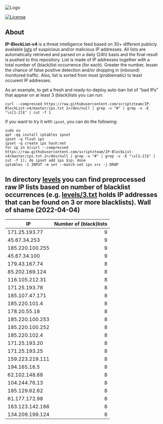 ![Logo](https://i.imgur.com/PyKLAe7.png)

[![License](https://img.shields.io/badge/license-The_Unlicense-red.svg)](https://unlicense.org/)

About
----

**IP-BlockList-v4** is a threat intelligence feed based on 30+ different publicly available [lists](https://github.com/stamparm/maltrail) of suspicious and/or malicious IP addresses. All lists are automatically retrieved and parsed on a daily (24h) basis and the final result is pushed to this repository. List is made of IP addresses together with a total number of (black)list occurrence (for each). Greater the number, lesser the chance of false positive detection and/or dropping in (inbound) monitored traffic. Also, list is sorted from most (problematic) to least occurent IP addresses.

As an example, to get a fresh and ready-to-deploy auto-ban list of "bad IPs" that appear on at least 3 (black)lists you can run:

```
curl --compressed https://raw.githubusercontent.com/scriptzteam/IP-BlockList-v4/master/ips.txt 2>/dev/null | grep -v "#" | grep -v -E "\s[1-2]$" | cut -f 1
```

If you want to try it with `ipset`, you can do the following:

```
sudo su
apt -qq install iptables ipset
ipset -q flush ips
ipset -q create ips hash:net
for ip in $(curl --compressed https://raw.githubusercontent.com/scriptzteam/IP-BlockList-v4/master/ips.txt 2>/dev/null | grep -v "#" | grep -v -E "\s[1-2]$" | cut -f 1); do ipset add ips $ip; done
iptables -I INPUT -m set --match-set ips src -j DROP
```

In directory [levels](levels) you can find preprocessed raw IP lists based on number of blacklist occurrences (e.g. [levels/3.txt](levels/3.txt) holds IP addresses that can be found on 3 or more blacklists).
Wall of shame (2022-04-04)
----

|IP|Number of (black)lists|
|---|--:|
171.25.193.77|9
45.67.34.253|9
185.220.100.255|9
45.67.34.100|9
179.43.167.74|8
85.202.169.124|8
116.105.212.31|8
171.25.193.78|8
185.107.47.171|8
185.220.101.4|8
178.20.55.18|8
185.220.100.253|8
185.220.100.252|8
185.220.102.4|8
171.25.193.20|8
171.25.193.25|8
159.223.219.111|8
194.165.16.5|8
62.102.148.68|8
104.244.76.13|8
185.129.62.62|8
61.177.172.98|8
163.123.142.166|8
134.209.199.124|8
